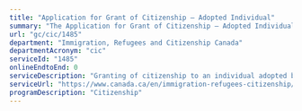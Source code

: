 ```yaml
---
title: "Application for Grant of Citizenship – Adopted Individual"
summary: "The Application for Grant of Citizenship – Adopted Individual service from Immigration, Refugees and Citizenship Canada is not available end-to-end online, according to the GC Service Inventory."
url: "gc/cic/1485"
department: "Immigration, Refugees and Citizenship Canada"
departmentAcronym: "cic"
serviceId: "1485"
onlineEndtoEnd: 0
serviceDescription: "Granting of citizenship to an individual adopted by a Canadian Citizen."
serviceUrl: "https://www.canada.ca/en/immigration-refugees-citizenship/services/canadians/adopt-child-abroad/processes/choose-process/citizenship.html"
programDescription: "Citizenship"
---
```

